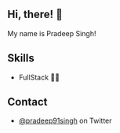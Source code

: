 ## Hi, there! 👋
My name is Pradeep Singh!

## Skills
- FullStack 👨‍💻 

## Contact
- [@pradeep91singh](https://twitter.com/pradeep91singh) on Twitter
